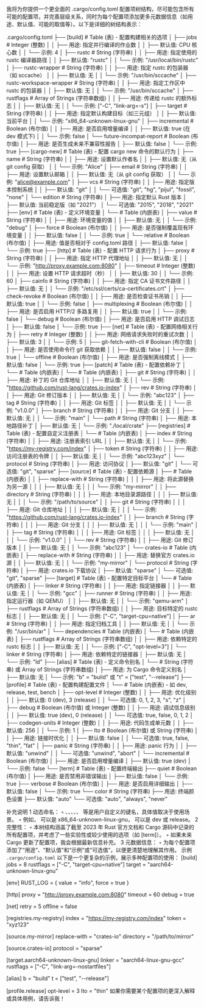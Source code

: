 我将为你提供一个更全面的 .cargo/config.toml 配置项树结构，尽可能包含所有可能的配置项，并完善层级关系，同时为每个配置项添加更多元数据信息（如用途、默认值、可能的取值等）。以下是详细的树结构表示：

.cargo/config.toml
├── [build]                          # Table (表) - 配置构建相关的选项
│   ├── jobs                         # Integer (整数)
│   │   ├── 用途: 指定并行编译的作业数
│   │   ├── 默认值: CPU 核心数
│   │   └── 示例: 4
│   ├── rustc                        # String (字符串)
│   │   ├── 用途: 指定使用的 rustc 编译器路径
│   │   ├── 默认值: "rustc"
│   │   └── 示例: "/usr/local/bin/rustc"
│   ├── rustc-wrapper                # String (字符串)
│   │   ├── 用途: 指定 rustc 的包装器（如 sccache）
│   │   ├── 默认值: 无
│   │   └── 示例: "/usr/bin/sccache"
│   ├── rustc-workspace-wrapper      # String (字符串)
│   │   ├── 用途: 指定工作区中 rustc 的包装器
│   │   ├── 默认值: 无
│   │   └── 示例: "/usr/bin/sccache"
│   ├── rustflags                    # Array of Strings (字符串数组)
│   │   ├── 用途: 传递给 rustc 的额外标志
│   │   ├── 默认值: 无
│   │   └── 示例: ["-C", "link-arg=-s"]
│   ├── target                       # String (字符串)
│   │   ├── 用途: 指定默认构建目标（如三元组）
│   │   ├── 默认值: 当前平台
│   │   └── 示例: "x86_64-unknown-linux-gnu"
│   ├── incremental                  # Boolean (布尔值)
│   │   ├── 用途: 是否启用增量编译
│   │   ├── 默认值: true (在 dev 模式下)
│   │   └── 示例: false
│   └── future-incompat-report       # Boolean (布尔值)
│       ├── 用途: 是否生成未来不兼容性报告
│       ├── 默认值: false
│       └── 示例: true
├── [cargo-new]                      # Table (表) - 配置 cargo new 命令的默认行为
│   ├── name                         # String (字符串)
│   │   ├── 用途: 设置默认作者名
│   │   ├── 默认值: 无（从 git config 获取）
│   │   └── 示例: "Alice"
│   ├── email                        # String (字符串)
│   │   ├── 用途: 设置默认邮箱
│   │   ├── 默认值: 无（从 git config 获取）
│   │   └── 示例: "alice@example.com"
│   ├── vcs                          # String (字符串)
│   │   ├── 用途: 指定版本控制系统
│   │   ├── 默认值: "git"
│   │   └── 可选值: "git", "hg", "pijul", "fossil", "none"
│   └── edition                      # String (字符串)
│       ├── 用途: 指定默认 Rust 版本
│       ├── 默认值: 当前稳定版（如 "2021"）
│       └── 可选值: "2015", "2018", "2021"
├── [env]                            # Table (表) - 定义环境变量
│   └──                # Table (内嵌表)
│       ├── value                    # String (字符串)
│       │   ├── 用途: 环境变量的值
│       │   ├── 默认值: 无
│       │   └── 示例: "debug"
│       ├── force                    # Boolean (布尔值)
│       │   ├── 用途: 是否强制覆盖现有环境变量
│       │   ├── 默认值: false
│       │   └── 示例: true
│       └── relative                 # Boolean (布尔值)
│           ├── 用途: 值是否相对于 config.toml 路径
│           ├── 默认值: false
│           └── 示例: true
├── [http]                           # Table (表) - 配置 HTTP 请求行为
│   ├── proxy                        # String (字符串)
│   │   ├── 用途: 指定 HTTP 代理地址
│   │   ├── 默认值: 无
│   │   └── 示例: "http://proxy.example.com:8080"
│   ├── timeout                      # Integer (整数)
│   │   ├── 用途: 设置 HTTP 请求超时（秒）
│   │   ├── 默认值: 30
│   │   └── 示例: 60
│   ├── cainfo                       # String (字符串)
│   │   ├── 用途: 指定 CA 证书文件路径
│   │   ├── 默认值: 无
│   │   └── 示例: "/etc/ssl/certs/ca-certificates.crt"
│   ├── check-revoke                 # Boolean (布尔值)
│   │   ├── 用途: 是否检查证书吊销
│   │   ├── 默认值: true
│   │   └── 示例: false
│   ├── multiplexing                 # Boolean (布尔值)
│   │   ├── 用途: 是否启用 HTTP/2 多路复用
│   │   ├── 默认值: true
│   │   └── 示例: false
│   └── debug                        # Boolean (布尔值)
│       ├── 用途: 是否启用 HTTP 调试日志
│       ├── 默认值: false
│       └── 示例: true
├── [net]                            # Table (表) - 配置网络相关行为
│   ├── retry                        # Integer (整数)
│   │   ├── 用途: 网络请求失败时的重试次数
│   │   ├── 默认值: 3
│   │   └── 示例: 5
│   ├── git-fetch-with-cli           # Boolean (布尔值)
│   │   ├── 用途: 是否使用命令行 git 获取依赖
│   │   ├── 默认值: false
│   │   └── 示例: true
│   └── offline                      # Boolean (布尔值)
│       ├── 用途: 是否强制离线模式
│       ├── 默认值: false
│       └── 示例: true
├── [patch]                          # Table (表) - 配置依赖补丁
│   └──               # Table (内嵌表)
│       └──              # Table (内嵌表)
│           ├── git                  # String (字符串)
│           │   ├── 用途: 补丁的 Git 仓库地址
│           │   ├── 默认值: 无
│           │   └── 示例: "https://github.com/rust-lang/crates.io-index"
│           ├── rev                  # String (字符串)
│           │   ├── 用途: Git 修订版本
│           │   ├── 默认值: 无
│           │   └── 示例: "abc123"
│           ├── tag                  # String (字符串)
│           │   ├── 用途: Git 标签
│           │   ├── 默认值: 无
│           │   └── 示例: "v1.0.0"
│           ├── branch               # String (字符串)
│           │   ├── 用途: Git 分支
│           │   ├── 默认值: 无
│           │   └── 示例: "main"
│           └── path                 # String (字符串)
│               ├── 用途: 本地路径补丁
│               ├── 默认值: 无
│               └── 示例: "./local/crate"
├── [registries]                     # Table (表) - 配置自定义注册表
│   └──               # Table (内嵌表)
│       ├── index                    # String (字符串)
│       │   ├── 用途: 注册表索引 URL
│       │   ├── 默认值: 无
│       │   └── 示例: "https://my-registry.com/index"
│       ├── token                    # String (字符串)
│       │   ├── 用途: 访问注册表的令牌
│       │   ├── 默认值: 无
│       │   └── 示例: "abc123xyz"
│       └── protocol                 # String (字符串)
│           ├── 用途: 访问协议
│           ├── 默认值: "git"
│           └── 可选值: "git", "sparse"
├── [source]                         # Table (表) - 配置依赖源
│   ├──                 # Table (内嵌表)
│   │   ├── replace-with             # String (字符串)
│   │   │   ├── 用途: 将此源替换为另一源
│   │   │   ├── 默认值: 无
│   │   │   └── 示例: "my-mirror"
│   │   ├── directory                # String (字符串)
│   │   │   ├── 用途: 本地目录源路径
│   │   │   ├── 默认值: 无
│   │   │   └── 示例: "/path/to/source"
│   │   ├── git                      # String (字符串)
│   │   │   ├── 用途: Git 仓库地址
│   │   │   ├── 默认值: 无
│   │   │   └── 示例: "https://github.com/rust-lang/crates.io-index"
│   │   ├── branch                   # String (字符串)
│   │   │   ├── 用途: Git 分支
│   │   │   ├── 默认值: 无
│   │   │   └── 示例: "main"
│   │   ├── tag                      # String (字符串)
│   │   │   ├── 用途: Git 标签
│   │   │   ├── 默认值: 无
│   │   │   └── 示例: "v1.0.0"
│   │   └── rev                      # String (字符串)
│   │       ├── 用途: Git 修订版本
│   │       ├── 默认值: 无
│   │       └── 示例: "abc123"
│   └── crates-io                    # Table (内嵌表)
│       ├── replace-with             # String (字符串)
│       │   ├── 用途: 替换官方 crates.io 源
│       │   ├── 默认值: 无
│       │   └── 示例: "my-mirror"
│       └── protocol                 # String (字符串)
│           ├── 用途: crates.io 下载协议
│           ├── 默认值: "sparse"
│           └── 可选值: "git", "sparse"
├── [target]                         # Table (表) - 配置特定目标平台
│   └──               # Table (内嵌表)
│       ├── linker                   # String (字符串)
│       │   ├── 用途: 指定链接器
│       │   ├── 默认值: 无
│       │   └── 示例: "gcc"
│       ├── runner                   # String (字符串)
│       │   ├── 用途: 指定运行器（如 QEMU）
│       │   ├── 默认值: 无
│       │   └── 示例: "qemu-arm"
│       ├── rustflags                # Array of Strings (字符串数组)
│       │   ├── 用途: 目标特定的 rustc 标志
│       │   ├── 默认值: 无
│       │   └── 示例: ["-C", "target-cpu=native"]
│       ├── ar                       # String (字符串)
│       │   ├── 用途: 指定归档工具
│       │   ├── 默认值: 无
│       │   └── 示例: "/usr/bin/ar"
│       └── dependencies             # Table (内嵌表)
│           └──            # Table (内嵌表)
│               ├── rustflags        # Array of Strings (字符串数组)
│               │   ├── 用途: 依赖特定的 rustc 标志
│               │   ├── 默认值: 无
│               │   └── 示例: ["-C", "opt-level=3"]
│               └── linker           # String (字符串)
│                   ├── 用途: 依赖特定的链接器
│                   ├── 默认值: 无
│                   └── 示例: "ld"
├── [alias]                          # Table (表) - 定义命令别名
│   └──                  # String (字符串) 或 Array of Strings (字符串数组)
│       ├── 用途: 为 Cargo 命令定义别名
│       ├── 默认值: 无
│       └── 示例: "b" = "build" 或 "t" = ["test", "--release"]
├── [profile]                        # Table (表) - 配置构建配置文件
│   └──                # Table (内嵌表) - 如 dev, release, test, bench
│       ├── opt-level                # Integer (整数)
│       │   ├── 用途: 优化级别
│       │   ├── 默认值: 0 (dev), 3 (release)
│       │   └── 可选值: 0, 1, 2, 3, "s", "z"
│       ├── debug                    # Boolean (布尔值) 或 Integer (整数)
│       │   ├── 用途: 调试信息级别
│       │   ├── 默认值: true (dev), 0 (release)
│       │   └── 可选值: true, false, 0, 1, 2
│       ├── codegen-units           # Integer (整数)
│       │   ├── 用途: 代码生成单元数
│       │   ├── 默认值: 256
│       │   └── 示例: 1
│       ├── lto                     # Boolean (布尔值) 或 String (字符串)
│       │   ├── 用途: 链接时优化
│       │   ├── 默认值: false
│       │   └── 可选值: true, false, "thin", "fat"
│       ├── panic                   # String (字符串)
│       │   ├── 用途: panic 行为
│       │   ├── 默认值: "unwind"
│       │   └── 可选值: "unwind", "abort"
│       └── incremental             # Boolean (布尔值)
│           ├── 用途: 是否启用增量编译
│           ├── 默认值: true (dev)
│           └── 示例: false
└── [term]                           # Table (表) - 配置终端输出
    ├── quiet                        # Boolean (布尔值)
    │   ├── 用途: 是否禁用非错误输出
    │   ├── 默认值: false
    │   └── 示例: true
    ├── verbose                      # Boolean (布尔值)
    │   ├── 用途: 是否启用详细输出
    │   ├── 默认值: false
    │   └── 示例: true
    └── color                        # String (字符串)
        ├── 用途: 终端颜色设置
        ├── 默认值: "auto"
        └── 可选值: "auto", "always", "never"

补充说明
	1	动态命名：
	◦	、、、、、 等是用户自定义的键名，具体值取决于使用场景。
	◦	例如， 可以是 x86_64-unknown-linux-gnu， 可以是 dev 或 release。
	2	完整性：
	◦	本树结构涵盖了截至 2023 年 Rust 官方文档和 Cargo 源码中记录的所有配置项，并考虑了一些实验性或较少使用的选项（如 [term]）。
	◦	如果未来 Cargo 更新了配置项，我会根据最新信息补充。
	3	元数据信息：
	◦	为每个配置项添加了“用途”、“默认值”和“示例”或“可选值”，以便更清楚地理解其作用。
示例 `.cargo/config.toml`
以下是一个更复杂的示例，展示多种配置项的使用：
[build]
jobs = 8
rustflags = ["-C", "target-cpu=native"]
target = "aarch64-unknown-linux-gnu"

[env]
RUST_LOG = { value = "info", force = true }

[http]
proxy = "http://proxy.example.com:8080"
timeout = 60
debug = true

[net]
retry = 5
offline = false

[registries.my-registry]
index = "https://my-registry.com/index"
token = "xyz123"

[source.my-mirror]
replace-with = "crates-io"
directory = "/path/to/mirror"

[source.crates-io]
protocol = "sparse"

[target.aarch64-unknown-linux-gnu]
linker = "aarch64-linux-gnu-gcc"
rustflags = ["-C", "link-arg=-nostartfiles"]

[alias]
b = "build"
t = ["test", "--release"]

[profile.release]
opt-level = 3
lto = "thin"
如果你需要某个配置项的更深入解释或具体用例，请告诉我！

